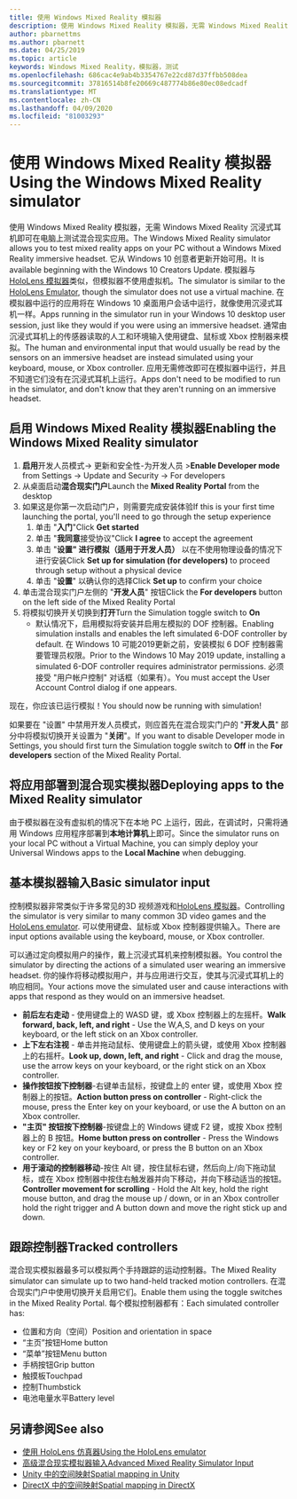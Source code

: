 ```yaml
---
title: 使用 Windows Mixed Reality 模拟器
description: 使用 Windows Mixed Reality 模拟器，无需 Windows Mixed Reality 沉浸式耳机即可在电脑上测试混合现实应用。
author: pbarnettms
ms.author: pbarnett
ms.date: 04/25/2019
ms.topic: article
keywords: Windows Mixed Reality，模拟器，测试
ms.openlocfilehash: 686cac4e9ab4b3354767e22cd87d37ffbb508dea
ms.sourcegitcommit: 37816514b8fe20669c487774b86e80ec08edcadf
ms.translationtype: MT
ms.contentlocale: zh-CN
ms.lasthandoff: 04/09/2020
ms.locfileid: "81003293"
---
```

# <a name="using-the-windows-mixed-reality-simulator"></a><span data-ttu-id="e7e85-104">使用 Windows Mixed Reality 模拟器</span><span class="sxs-lookup"><span data-stu-id="e7e85-104">Using the Windows Mixed Reality simulator</span></span>

<span data-ttu-id="e7e85-105">使用 Windows Mixed Reality 模拟器，无需 Windows Mixed Reality 沉浸式耳机即可在电脑上测试混合现实应用。</span><span class="sxs-lookup"><span data-stu-id="e7e85-105">The Windows Mixed Reality simulator allows you to test mixed reality apps on your PC without a Windows Mixed Reality immersive headset.</span></span> <span data-ttu-id="e7e85-106">它从 Windows 10 创意者更新开始可用。</span><span class="sxs-lookup"><span data-stu-id="e7e85-106">It is available beginning with the Windows 10 Creators Update.</span></span> <span data-ttu-id="e7e85-107">模拟器与[HoloLens 模拟器](using-the-hololens-emulator.md)类似，但模拟器不使用虚拟机。</span><span class="sxs-lookup"><span data-stu-id="e7e85-107">The simulator is similar to the [HoloLens Emulator](using-the-hololens-emulator.md), though the simulator does not use a virtual machine.</span></span> <span data-ttu-id="e7e85-108">在模拟器中运行的应用将在 Windows 10 桌面用户会话中运行，就像使用沉浸式耳机一样。</span><span class="sxs-lookup"><span data-stu-id="e7e85-108">Apps running in the simulator run in your Windows 10 desktop user session, just like they would if you were using an immersive headset.</span></span> <span data-ttu-id="e7e85-109">通常由沉浸式耳机上的传感器读取的人工和环境输入使用键盘、鼠标或 Xbox 控制器来模拟。</span><span class="sxs-lookup"><span data-stu-id="e7e85-109">The human and environmental input that would usually be read by the sensors on an immersive headset are instead simulated using your keyboard, mouse, or Xbox controller.</span></span> <span data-ttu-id="e7e85-110">应用无需修改即可在模拟器中运行，并且不知道它们没有在沉浸式耳机上运行。</span><span class="sxs-lookup"><span data-stu-id="e7e85-110">Apps don't need to be modified to run in the simulator, and don't know that they aren't running on an immersive headset.</span></span>

## <a name="enabling-the-windows-mixed-reality-simulator"></a><span data-ttu-id="e7e85-111">启用 Windows Mixed Reality 模拟器</span><span class="sxs-lookup"><span data-stu-id="e7e85-111">Enabling the Windows Mixed Reality simulator</span></span>

1. <span data-ttu-id="e7e85-112">**启用**开发人员模式-> 更新和安全性-为开发人员 ></span><span class="sxs-lookup"><span data-stu-id="e7e85-112">**Enable Developer mode** from Settings -> Update and Security -> For developers</span></span>
2. <span data-ttu-id="e7e85-113">从桌面启动**混合现实门户**</span><span class="sxs-lookup"><span data-stu-id="e7e85-113">Launch the **Mixed Reality Portal** from the desktop</span></span>
3. <span data-ttu-id="e7e85-114">如果这是你第一次启动门户，则需要完成安装体验</span><span class="sxs-lookup"><span data-stu-id="e7e85-114">If this is your first time launching the portal, you'll need to go through the setup experience</span></span>
   1. <span data-ttu-id="e7e85-115">单击 "**入门**"</span><span class="sxs-lookup"><span data-stu-id="e7e85-115">Click **Get started**</span></span>
   2. <span data-ttu-id="e7e85-116">单击 "**我同意**接受协议"</span><span class="sxs-lookup"><span data-stu-id="e7e85-116">Click **I agree** to accept the agreement</span></span>
   3. <span data-ttu-id="e7e85-117">单击 "**设置" 进行模拟（适用于开发人员）** 以在不使用物理设备的情况下进行安装</span><span class="sxs-lookup"><span data-stu-id="e7e85-117">Click **Set up for simulation (for developers)** to proceed through setup without a physical device</span></span>
   4. <span data-ttu-id="e7e85-118">单击 "**设置**" 以确认你的选择</span><span class="sxs-lookup"><span data-stu-id="e7e85-118">Click **Set up** to confirm your choice</span></span>
4. <span data-ttu-id="e7e85-119">单击混合现实门户左侧的 "**开发人员**" 按钮</span><span class="sxs-lookup"><span data-stu-id="e7e85-119">Click the **For developers** button on the left side of the Mixed Reality Portal</span></span>
5. <span data-ttu-id="e7e85-120">将模拟切换开关切换到**打开**</span><span class="sxs-lookup"><span data-stu-id="e7e85-120">Turn the Simulation toggle switch to **On**</span></span>
   * <span data-ttu-id="e7e85-121">默认情况下，启用模拟将安装并启用左模拟的 DOF 控制器。</span><span class="sxs-lookup"><span data-stu-id="e7e85-121">Enabling simulation installs and enables the left simulated 6-DOF controller by default.</span></span>  <span data-ttu-id="e7e85-122">在 Windows 10 可能2019更新之前，安装模拟 6 DOF 控制器需要管理员权限。</span><span class="sxs-lookup"><span data-stu-id="e7e85-122">Prior to the Windows 10 May 2019 update, installing a simulated 6-DOF controller requires administrator permissions.</span></span>  <span data-ttu-id="e7e85-123">必须接受 "用户帐户控制" 对话框（如果有）。</span><span class="sxs-lookup"><span data-stu-id="e7e85-123">You must accept the User Account Control dialog if one appears.</span></span>

<span data-ttu-id="e7e85-124">现在，你应该已运行模拟！</span><span class="sxs-lookup"><span data-stu-id="e7e85-124">You should now be running with simulation!</span></span>

<span data-ttu-id="e7e85-125">如果要在 "设置" 中禁用开发人员模式，则应首先在混合现实门户的 "**开发人员**" 部分中将模拟切换开关设置为 "**关闭**"。</span><span class="sxs-lookup"><span data-stu-id="e7e85-125">If you want to disable Developer mode in Settings, you should first turn the Simulation toggle switch to **Off** in the **For developers** section of the Mixed Reality Portal.</span></span>

## <a name="deploying-apps-to-the-mixed-reality-simulator"></a><span data-ttu-id="e7e85-126">将应用部署到混合现实模拟器</span><span class="sxs-lookup"><span data-stu-id="e7e85-126">Deploying apps to the Mixed Reality simulator</span></span>

<span data-ttu-id="e7e85-127">由于模拟器在没有虚拟机的情况下在本地 PC 上运行，因此，在调试时，只需将通用 Windows 应用程序部署到**本地计算机**上即可。</span><span class="sxs-lookup"><span data-stu-id="e7e85-127">Since the simulator runs on your local PC without a Virtual Machine, you can simply deploy your Universal Windows apps to the **Local Machine** when debugging.</span></span>

## <a name="basic-simulator-input"></a><span data-ttu-id="e7e85-128">基本模拟器输入</span><span class="sxs-lookup"><span data-stu-id="e7e85-128">Basic simulator input</span></span>

<span data-ttu-id="e7e85-129">控制模拟器非常类似于许多常见的3D 视频游戏和[HoloLens 模拟器](using-the-hololens-emulator.md)。</span><span class="sxs-lookup"><span data-stu-id="e7e85-129">Controlling the simulator is very similar to many common 3D video games and the [HoloLens emulator](using-the-hololens-emulator.md).</span></span> <span data-ttu-id="e7e85-130">可以使用键盘、鼠标或 Xbox 控制器提供输入。</span><span class="sxs-lookup"><span data-stu-id="e7e85-130">There are input options available using the keyboard, mouse, or Xbox controller.</span></span>

<span data-ttu-id="e7e85-131">可以通过定向模拟用户的操作，戴上沉浸式耳机来控制模拟器。</span><span class="sxs-lookup"><span data-stu-id="e7e85-131">You control the simulator by directing the actions of a simulated user wearing an immersive headset.</span></span> <span data-ttu-id="e7e85-132">你的操作将移动模拟用户，并与应用进行交互，使其与沉浸式耳机上的响应相同。</span><span class="sxs-lookup"><span data-stu-id="e7e85-132">Your actions move the simulated user and cause interactions with apps that respond as they would on an immersive headset.</span></span>
* <span data-ttu-id="e7e85-133">**前后左右走动** - 使用键盘上的 WASD 键，或 Xbox 控制器上的左摇杆。</span><span class="sxs-lookup"><span data-stu-id="e7e85-133">**Walk forward, back, left, and right** - Use the W,A,S, and D keys on your keyboard, or the left stick on an Xbox controller.</span></span>
* <span data-ttu-id="e7e85-134">**上下左右注视** - 单击并拖动鼠标、使用键盘上的箭头键，或使用 Xbox 控制器上的右摇杆。</span><span class="sxs-lookup"><span data-stu-id="e7e85-134">**Look up, down, left, and right** - Click and drag the mouse, use the arrow keys on your keyboard, or the right stick on an Xbox controller.</span></span>
* <span data-ttu-id="e7e85-135">**操作按钮按下控制器**-右键单击鼠标，按键盘上的 enter 键，或使用 Xbox 控制器上的按钮。</span><span class="sxs-lookup"><span data-stu-id="e7e85-135">**Action button press on controller** - Right-click the mouse, press the Enter key on your keyboard, or use the A button on an Xbox controller.</span></span>
* <span data-ttu-id="e7e85-136">**"主页" 按钮按下控制器**-按键盘上的 Windows 键或 F2 键，或按 Xbox 控制器上的 B 按钮。</span><span class="sxs-lookup"><span data-stu-id="e7e85-136">**Home button press on controller** - Press the Windows key or F2 key on your keyboard, or press the B button on an Xbox controller.</span></span>
* <span data-ttu-id="e7e85-137">**用于滚动的控制器移动**-按住 Alt 键，按住鼠标右键，然后向上/向下拖动鼠标，或在 Xbox 控制器中按住右触发器并向下移动，并向下移动适当的按钮。</span><span class="sxs-lookup"><span data-stu-id="e7e85-137">**Controller movement for scrolling** - Hold the Alt key, hold the right mouse button, and drag the mouse up / down, or in an Xbox controller hold the right trigger and A button down and move the right stick up and down.</span></span>

## <a name="tracked-controllers"></a><span data-ttu-id="e7e85-138">跟踪控制器</span><span class="sxs-lookup"><span data-stu-id="e7e85-138">Tracked controllers</span></span>

<span data-ttu-id="e7e85-139">混合现实模拟器最多可以模拟两个手持跟踪的运动控制器。</span><span class="sxs-lookup"><span data-stu-id="e7e85-139">The Mixed Reality simulator can simulate up to two hand-held tracked motion controllers.</span></span> <span data-ttu-id="e7e85-140">在混合现实门户中使用切换开关启用它们。</span><span class="sxs-lookup"><span data-stu-id="e7e85-140">Enable them using the toggle switches in the Mixed Reality Portal.</span></span> <span data-ttu-id="e7e85-141">每个模拟控制器都有：</span><span class="sxs-lookup"><span data-stu-id="e7e85-141">Each simulated controller has:</span></span>
* <span data-ttu-id="e7e85-142">位置和方向（空间）</span><span class="sxs-lookup"><span data-stu-id="e7e85-142">Position and orientation in space</span></span>
* <span data-ttu-id="e7e85-143">“主页”按钮</span><span class="sxs-lookup"><span data-stu-id="e7e85-143">Home button</span></span>
* <span data-ttu-id="e7e85-144">“菜单”按钮</span><span class="sxs-lookup"><span data-stu-id="e7e85-144">Menu button</span></span>
* <span data-ttu-id="e7e85-145">手柄按钮</span><span class="sxs-lookup"><span data-stu-id="e7e85-145">Grip button</span></span>
* <span data-ttu-id="e7e85-146">触摸板</span><span class="sxs-lookup"><span data-stu-id="e7e85-146">Touchpad</span></span>
* <span data-ttu-id="e7e85-147">控制</span><span class="sxs-lookup"><span data-stu-id="e7e85-147">Thumbstick</span></span>
* <span data-ttu-id="e7e85-148">电池电量水平</span><span class="sxs-lookup"><span data-stu-id="e7e85-148">Battery level</span></span>

## <a name="see-also"></a><span data-ttu-id="e7e85-149">另请参阅</span><span class="sxs-lookup"><span data-stu-id="e7e85-149">See also</span></span>
* [<span data-ttu-id="e7e85-150">使用 HoloLens 仿真器</span><span class="sxs-lookup"><span data-stu-id="e7e85-150">Using the HoloLens emulator</span></span>](using-the-hololens-emulator.md)
* [<span data-ttu-id="e7e85-151">高级混合现实模拟器输入</span><span class="sxs-lookup"><span data-stu-id="e7e85-151">Advanced Mixed Reality Simulator Input</span></span>](advanced-hololens-emulator-and-mixed-reality-simulator-input.md)
* [<span data-ttu-id="e7e85-152">Unity 中的空间映射</span><span class="sxs-lookup"><span data-stu-id="e7e85-152">Spatial mapping in Unity</span></span>](spatial-mapping-in-unity.md)
* [<span data-ttu-id="e7e85-153">DirectX 中的空间映射</span><span class="sxs-lookup"><span data-stu-id="e7e85-153">Spatial mapping in DirectX</span></span>](spatial-mapping-in-directx.md)

